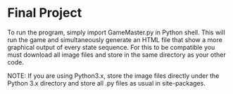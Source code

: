 Final Project
=========

To run the program, simply import GameMaster.py in Python shell.
This will run the game and simultaneously generate an HTML file that show 
a more graphical output of every state sequence. For this to be compatible 
you must download all image files and store in the same directory as your
other code. 


NOTE: If you are using Python3.x, store the image files directly under the 
Python 3.x directory and store all .py files as usual in site-packages.

